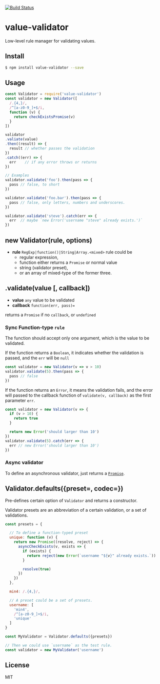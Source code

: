 [![Build Status](https://travis-ci.org/kaelzhang/value-validator.svg?branch=master)](https://travis-ci.org/kaelzhang/value-validator)
<!-- optional appveyor tst
[![Windows Build Status](https://ci.appveyor.com/api/projects/status/github/kaelzhang/value-validator?branch=master&svg=true)](https://ci.appveyor.com/project/kaelzhang/value-validator)
-->
<!-- optional npm version
[![NPM version](https://badge.fury.io/js/value-validator.svg)](http://badge.fury.io/js/value-validator)
-->
<!-- optional npm downloads
[![npm module downloads per month](http://img.shields.io/npm/dm/value-validator.svg)](https://www.npmjs.org/package/value-validator)
-->
<!-- optional dependency status
[![Dependency Status](https://david-dm.org/kaelzhang/value-validator.svg)](https://david-dm.org/kaelzhang/value-validator)
-->

# value-validator

Low-level rule manager for validating values.

## Install

```sh
$ npm install value-validator --save
```

## Usage

```js
const Validator = require('value-validator')
const validator = new Validator([
  /.{4,}/,
  /^[a-z0-9_]+$/i,
  function (v) {
    return checkExistsPromise(v)
  }
])

validator
.valiate(value)
.then((result) => {
  result // whether passes the validation
})
.catch((err) => {
  err    // if any error throws or returns
})

// Examples
validator.validate('foo').then(pass => {
  pass // false, to short
})

validator.validate('foo.bar').then(pass => {
  pass // false, only letters, numbers and underscores.
})

validator.validate('steve').catch(err => {
  err  // maybe `new Error('username "steve" already exists.')`
})
```

## new Validator(rule, options)

- **rule** `RegExp|function()|String|Array.<mixed>` rule could be
  - regular expression,
  - function either returns a `Promise` or normal value
  - string (validator preset),
  - or an array of mixed-type of the former three.

## .validate(value [, callback])

- **value** `any` value to be validated
- **callback** `function(err, pass)=`

returns a `Promise` if no `callback`, or `undefined`

### Sync Function-type `rule`

The function should accept only one argument, which is the value to be validated.

If the function returns a `Boolean`, it indicates whether the validation is passed, and the `err` will be `null`

```js
const validator = new Validator(v => v > 10)
validator.validate(5).then(pass => {
  pass // false
})
```

If the function returns an `Error`, it means the validation fails, and the error will passed to the callback function of `validate(v, callback)` as the first parameter `err`.

```js
const validator = new Validator(v => {
  if (v > 10) {
    return true
  }

  return new Error('should larger than 10')
})
validator.validate(5).catch(err => {
  err // new Error('should larger than 10')
})
```

### Async validator

To define an asynchronous validator, just returns a [`Promise`](https://developer.mozilla.org/en/docs/Web/JavaScript/Reference/Global_Objects/Promise).

## Validator.defaults({preset=, codec=})

Pre-defines certain option of `Validator` and returns a constructor.

Validator presets are an abbreviation of a certain validation, or a set of validations.

```js
const presets = {

  // To define a function-typed preset
  unique: function (v) {
    return new Promise((resolve, reject) => {
      asyncCheckExists(v, exists => {
        if (exists) {
          return reject(new Error(`username "${v}" already exists.`))
        }

        resolve(true)
      })
    })
  },

  min4: /.{4,}/,

  // A preset could be a set of presets.
  username: [
    'min4',
    /^[a-z0-9_]+$/i,
    'unique'
  ]
}

const MyValidator = Validator.defaults({presets})

// Then we could use `username` as the test rule.
const validator = new MyValidator('username')
```

## License

MIT
